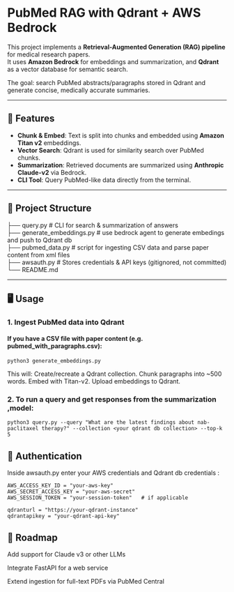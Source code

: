 # PubMed RAG with Qdrant + AWS Bedrock

This project implements a **Retrieval-Augmented Generation (RAG) pipeline** for medical research papers.  
It uses **Amazon Bedrock** for embeddings and summarization, and **Qdrant** as a vector database for semantic search.  

The goal: search PubMed abstracts/paragraphs stored in Qdrant and generate concise, medically accurate summaries.

---

## 🚀 Features
- **Chunk & Embed**: Text is split into chunks and embedded using **Amazon Titan v2** embeddings.
- **Vector Search**: Qdrant is used for similarity search over PubMed chunks.
- **Summarization**: Retrieved documents are summarized using **Anthropic Claude-v2** via Bedrock.
- **CLI Tool**: Query PubMed-like data directly from the terminal.

---

## 📂 Project Structure


├── query.py # CLI for search & summarization of answers \
├── generate_embeddings.py # use bedrock agent to generate embedings and push to Qdrant db \
├── pubmed_data.py # script for ingesting CSV data and parse paper content from xml files\
├── awsauth.py # Stores credentials & API keys (gitignored, not committed)\
└── README.md

---

## 🖥️ Usage
### 1. Ingest PubMed data into Qdrant



#### If you have a CSV file with paper content (e.g. pubmed_with_paragraphs.csv):

```
python3 generate_embeddings.py
```

This will:
Create/recreate a Qdrant collection.
Chunk paragraphs into ~500 words.
Embed with Titan-v2.
Upload embeddings to Qdrant.

### 2. To run a query and get responses from the summarization ,model:

```
python3 query.py --query "What are the latest findings about nab-paclitaxel therapy?" --collection <your qdrant db collection> --top-k 5
```



## 🔑 Authentication

Inside awsauth.py enter your AWS credentials and Qdrant db credentials : 
``` 
AWS_ACCESS_KEY_ID = "your-aws-key"
AWS_SECRET_ACCESS_KEY = "your-aws-secret"
AWS_SESSION_TOKEN = "your-session-token"   # if applicable

qdranturl = "https://your-qdrant-instance"
qdrantapikey = "your-qdrant-api-key"

```


## 🔮 Roadmap

 Add support for Claude v3 or other LLMs

 Integrate FastAPI for a web service

 Extend ingestion for full-text PDFs via PubMed Central



